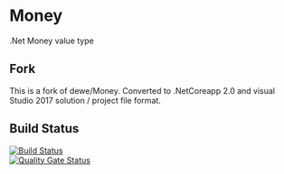 # Money
.Net Money value type

## Fork
This is a fork of dewe/Money. Converted to .NetCoreapp 2.0 and visual Studio 2017 solution / project file format.


## Build Status
[![Build Status](https://api.travis-ci.com/dibley1973/Money.svg?branch=master)](https://travis-ci.com/dibley1973/Money) <br />
[![Quality Gate Status](https://sonarcloud.io/api/project_badges/measure?project=dibley1973_Money&metric=alert_status)](https://sonarcloud.io/dashboard?id=dibley1973_Money) <br />
